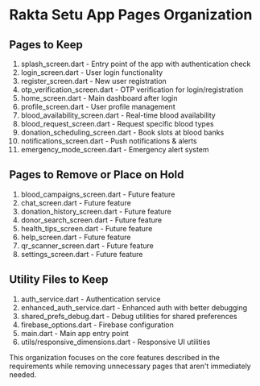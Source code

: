# Rakta Setu App Pages Organization

## Pages to Keep
1. splash_screen.dart - Entry point of the app with authentication check
2. login_screen.dart - User login functionality
3. register_screen.dart - New user registration
4. otp_verification_screen.dart - OTP verification for login/registration
5. home_screen.dart - Main dashboard after login
6. profile_screen.dart - User profile management
7. blood_availability_screen.dart - Real-time blood availability
8. blood_request_screen.dart - Request specific blood types
9. donation_scheduling_screen.dart - Book slots at blood banks
10. notifications_screen.dart - Push notifications & alerts
11. emergency_mode_screen.dart - Emergency alert system

## Pages to Remove or Place on Hold
1. blood_campaigns_screen.dart - Future feature
2. chat_screen.dart - Future feature
3. donation_history_screen.dart - Future feature
4. donor_search_screen.dart - Future feature
5. health_tips_screen.dart - Future feature
6. help_screen.dart - Future feature
7. qr_scanner_screen.dart - Future feature
8. settings_screen.dart - Future feature

## Utility Files to Keep
1. auth_service.dart - Authentication service
2. enhanced_auth_service.dart - Enhanced auth with better debugging
3. shared_prefs_debug.dart - Debug utilities for shared preferences
4. firebase_options.dart - Firebase configuration
5. main.dart - Main app entry point
6. utils/responsive_dimensions.dart - Responsive UI utilities

This organization focuses on the core features described in the requirements while removing unnecessary pages that aren't immediately needed.
